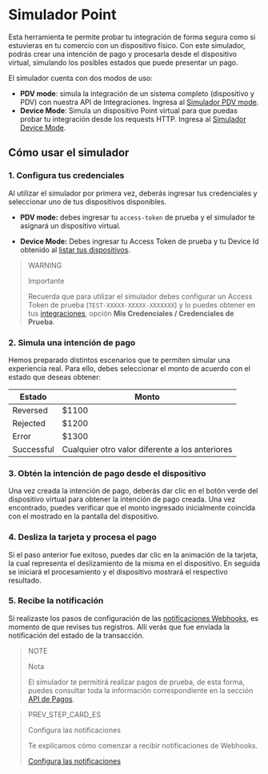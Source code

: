 # Simulador Point

Esta herramienta te permite probar tu integración de forma segura como si estuvieras en tu comercio con un dispositivo físico.
Con este simulador, podrás crear una intención de pago y procesarla desde el dispositivo virtual, simulando los posibles estados que puede presentar un pago.

El simulador cuenta con dos modos de uso:

* **PDV mode**: simula la integración de un sistema completo (dispositivo y PDV) con nuestra API de Integraciones. Ingresa al [Simulador PDV mode](https://api.mercadopago.com/point/integrator-simulator/sandbox/?ignoreapidoc=true).
* **Device Mode**: Simula un dispositivo Point virtual para que puedas probar tu integración desde los requests HTTP. Ingresa al [Simulador Device Mode](https://api.mercadopago.com/point/integrator-simulator/sandbox/device?ignoreapidoc=true).

## Cómo usar el simulador 

### 1. Configura tus credenciales

Al utilizar el simulador por primera vez, deberás ingresar tus credenciales y seleccionar uno de tus dispositivos disponibles. 

* **PDV mode:** debes ingresar tu `access-token` de prueba y el simulador te asignará un dispositivo virtual.

* **Device Mode:** Debes ingresar tu Access Token de prueba y tu Device Id obtenido al [listar tus dispositivos](https://www.mercadopago[FAKER][URL][DOMAIN]/developers/es/guides/in-person-payments/integration-api/create-payment-intent#bookmark_obtén_el_listado_de_tus_dispositivos_disponibles).

> WARNING
>
> Importante
>
> Recuerda que para utilizar el simulador debes configurar un Access Token de prueba (`TEST-XXXXX-XXXXX-XXXXXXX`) y lo puedes obtener en tus [integraciones](https://www.mercadopago[FAKER][URL][DOMAIN]/developers/panel/applications), opción **Mis Credenciales / Credenciales de Prueba**.

### 2. Simula una intención de pago

Hemos preparado distintos escenarios que te permiten simular una experiencia real. Para ello, debes seleccionar el monto de acuerdo con el estado que deseas obtener:

| Estado | Monto |
|---|---|
| Reversed | $1100 |
| Rejected | $1200 |
| Error | $1300 |
| Successful | Cualquier otro valor diferente a los anteriores |


### 3. Obtén la intención de pago desde el dispositivo

Una vez creada la intención de pago, deberás dar clic en el botón verde del dispositivo virtual para obtener la intención de pago creada. Una vez encontrado, puedes verificar que el monto ingresado inicialmente coincida con el mostrado en la pantalla del dispositivo.

### 4. Desliza la tarjeta y procesa el pago

Si el paso anterior fue exitoso, puedes dar clic en la animación de la tarjeta, la cual representa el deslizamiento de la misma en el dispositivo. En seguida se iniciará el procesamiento y el dispositivo mostrará el respectivo resultado.

### 5. Recibe la notificación

Si realizaste los pasos de configuración de las [notificaciones Webhooks](https://www.mercadopago[FAKER][URL][DOMAIN]/developers/es/guides/in-person-payments/integration-api/integration#bookmark_3._Prepara_y_configura_tus_notificaciones_de_Webhook), es momento de que revises tus registros. Allí verás que fue enviada la notificación del estado de la transacción.

> NOTE
>
> Nota
>
> El simulador te permitirá realizar pagos de prueba, de esta forma, puedes consultar toda la información correspondiente en la sección [API de Pagos](https://www.mercadopago[FAKER][URL][DOMAIN]/developers/es/reference/payments/_payments_id/get).

> PREV_STEP_CARD_ES
>
> Configura las notificaciones
>
> Te explicamos cómo comenzar a recibir notificaciones de Webhooks.
>
> [Configura las notificaciones](https://www.mercadopago[FAKER][URL][DOMAIN]/developers/es/guides/in-person-payments/integration-api/notifications)
